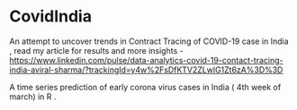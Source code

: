 # CovidIndia

An attempt to uncover trends in Contract Tracing of COVID-19 case in India , read my article for results and more insights -
https://www.linkedin.com/pulse/data-analytics-covid-19-contact-tracing-india-aviral-sharma/?trackingId=y4w%2FsDfKTV2ZLwlG1Zt6zA%3D%3D 

A time series prediction of early corona virus cases in India ( 4th week of march) in R .
